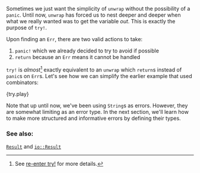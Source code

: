 Sometimes we just want the simplicity of `unwrap` without the possibility of 
a `panic`. Until now, `unwrap` has forced us to nest deeper and deeper when 
what we really wanted was to get the variable *out*. This is exactly the purpose of `try!`. 

Upon finding an `Err`, there are two valid actions to take:

1. `panic!` which we already decided to try to avoid if possible
2. `return` because an `Err` means it cannot be handled

`try!` is *almost*[^1] exactly equivalent to an `unwrap` which `return`s 
instead of `panic`s on `Err`s. Let's see how we can simplify the earlier 
example that used combinators:

{try.play}

Note that up until now, we've been using `String`s as errors. However, they 
are somewhat limiting as an error type. In the next section, we'll learn how 
to make more structured and informative errors by defining their types. 

[^1]: See [re-enter try!][re_enter_try] for more details.

### See also:

[`Result`][result] and [`io::Result`][io_result]

[result]: http://doc.rust-lang.org/std/result/enum.Result.html
[io_result]: http://doc.rust-lang.org/std/io/type.Result.html
[re_enter_try]: /error/reenter_try.html
